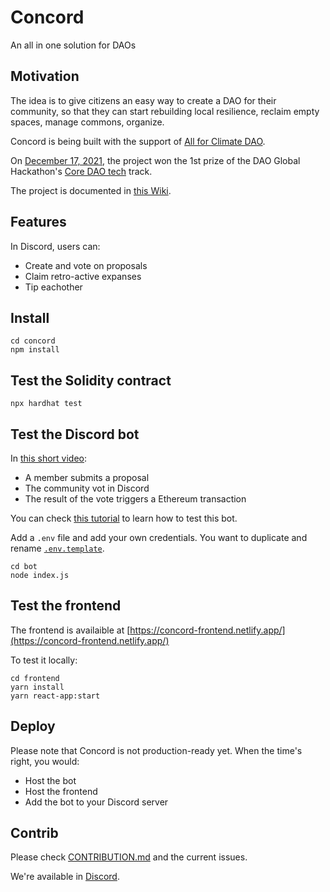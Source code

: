# Concord

An all in one solution for DAOs

## Motivation

The idea is to give citizens an easy way to create a DAO for their community, so that they can start rebuilding local resilience, reclaim empty spaces, manage commons, organize.

Concord is being built with the support of [All for Climate DAO](https://twitter.com/all4climatedao).

On [December 17, 2021](https://youtu.be/q6Nzmdynfy4?t=1679), the project won the 1st prize of the DAO Global Hackathon's [Core DAO tech](https://gitcoin.co/issue/dao-global-hackathon/open-lane/2/100027110) track.

The project is documented in [this Wiki](https://github.com/AllForClimate/concord/wiki).

## Features

In Discord, users can:

- Create and vote on proposals
- Claim retro-active expanses
- Tip eachother

## Install

```
cd concord
npm install
```

## Test the Solidity contract

```
npx hardhat test
```

## Test the Discord bot

In [this short video](https://youtu.be/0LOVJoY1Lc0):

- A member submits a proposal 
- The community vot in Discord
- The result of the vote triggers a Ethereum transaction 

You can check [this tutorial](https://anidiots.guide/getting-started/getting-started-long-version/) to learn how to test this bot.

Add a `.env` file and add your own credentials. You want to duplicate and rename [`.env.template`](https://github.com/AllForClimate/concord/blob/main/discord/.env.example).

```
cd bot
node index.js
```

## Test the frontend

The frontend is availaible at [https://concord-frontend.netlify.app/](https://concord-frontend.netlify.app/)

To test it locally:

```
cd frontend
yarn install
yarn react-app:start
```

## Deploy 

Please note that Concord is not production-ready yet. When the time's right, you would: 

- Host the bot
- Host the frontend
- Add the bot to your Discord server

## Contrib

Please check [CONTRIBUTION.md](https://github.com/AllForClimate/concord/blob/develop/CONTRIBUTION.md) and the current issues.

We're available in [Discord](https://discord.gg/uSxzJp3J76).
